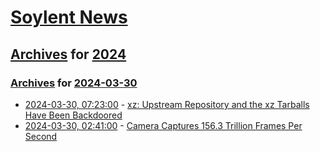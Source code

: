 # [Soylent News](../../../README.md)

## [Archives](../../index.md) for [2024](../index.md)

### [Archives](../../index.md) for [2024-03-30](index.md)

* [2024-03-30, 07:23:00](https://soylentnews.org/breakingnews/article.pl?sid=24/03/30/0338209&from=rss) - [xz: Upstream Repository and the xz Tarballs Have Been Backdoored](https://soylentnews.org/breakingnews/article.pl?sid=24/03/30/0338209&from=rss)
* [2024-03-30, 02:41:00](https://soylentnews.org/article.pl?sid=24/03/28/0459256&from=rss) - [Camera Captures 156.3 Trillion Frames Per Second](https://soylentnews.org/article.pl?sid=24/03/28/0459256&from=rss)
